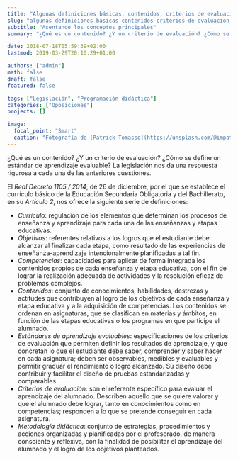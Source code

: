 ```yaml
---
title: "Algunas definiciones básicas: contenidos, criterios de evaluación, etc."
slug: "algunas-definiciones-basicas-contenidos-criterios-de-evaluacion-etc"
subtitle: "Asentando los conceptos principales"
summary: "¿Qué es un contenido? ¿Y un criterio de evaluación? ¿Cómo se define un estándar de aprendizaje evaluable? La legislación nos da una respuesta rigurosa a cada una de las anteriores cuestiones."

date: 2018-07-18T05:59:39+02:00
lastmod: 2019-03-29T20:10:29+01:00

authors: ["admin"]
math: false
draft: false
featured: false

tags: ["Legislación", "Programación didáctica"]
categories: ["Oposiciones"]
projects: []

image:
  focal_point: "Smart"
  caption: "Fotografía de [Patrick Tomasso](https://unsplash.com/@impatrickt), disponible en [Unsplash](https://unsplash.com/photos/Oaqk7qqNh_c)."
---
```


¿Qué es un contenido? ¿Y un criterio de evaluación? ¿Cómo se define un estándar de aprendizaje evaluable? La legislación nos da una respuesta rigurosa a cada una de las anteriores cuestiones.

El *Real Decreto 1105 / 2014*, de 26 de diciembre, por el que se establece el
currículo básico de la Educación Secundaria Obligatoria y del Bachillerato, en su *Artículo 2*, nos ofrece la siguiente serie de definiciones:

- *Currículo*: regulación de los elementos que determinan los procesos de enseñanza y aprendizaje para cada una de las enseñanzas y etapas educativas.
- *Objetivos*: referentes relativos a los logros que el estudiante debe alcanzar al finalizar cada etapa, como resultado de las experiencias de enseñanza-aprendizaje intencionalmente planificadas a tal fin.
- *Competencias*: capacidades para aplicar de forma integrada los contenidos propios de cada enseñanza y etapa educativa, con el fin de lograr la realización adecuada de actividades y la resolución eficaz de problemas complejos.
- *Contenidos*: conjunto de conocimientos, habilidades, destrezas y actitudes que contribuyen al logro de los objetivos de cada enseñanza y etapa educativa y a la adquisición de competencias. Los contenidos se ordenan en asignaturas, que se clasifican en materias y ámbitos, en función de las etapas educativas o los programas en que participe el alumnado.
- *Estándares de aprendizaje evaluables*: especificaciones de los criterios de evaluación que permiten definir los resultados de aprendizaje, y que concretan lo que el estudiante debe saber, comprender y saber hacer en cada asignatura; deben ser observables, medibles y evaluables y permitir graduar el rendimiento o logro alcanzado. Su diseño debe contribuir y facilitar el diseño de pruebas estandarizadas y comparables.
- *Criterios de evaluación*: son el referente específico para evaluar el aprendizaje del alumnado. Describen aquello que se quiere valorar y que el alumnado debe lograr, tanto en conocimientos como en competencias; responden a lo que se pretende conseguir en cada asignatura.
- *Metodología didáctica*: conjunto de estrategias, procedimientos y acciones organizadas y planificadas por el profesorado, de manera consciente y reflexiva, con la finalidad de posibilitar el aprendizaje del alumnado y el logro de los objetivos planteados.
